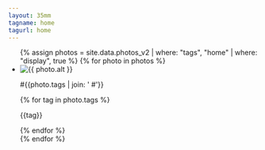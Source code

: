 ```yaml
---
layout: 35mm
tagname: home
tagurl: home
---
```


<!-- <h2>#Home</h2> -->
<ul class="photo-list home">
    {% assign photos = site.data.photos_v2
        | where: "tags", "home"
        | where: "display", true
    %}
    {% for photo in photos %}
    <li class="photo-item aos-jeehye">
        <a class="modal-link">
            <img alt="{{ photo.alt }}" src="{{ photo.link }}">
            <p>#{{photo.tags | join: ' #'}}</p>
            {% for tag in photo.tags %}
                <p>{{tag}}</p>
                <!-- if tag within photo_tags, link to page -->
            {% endfor %}
        </a>
    </li>
    {% endfor %}
</ul>
